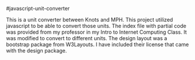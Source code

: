 #javascript-unit-converter

This is a unit converter between Knots and MPH. This project utilized javascript to be able to convert those units. The index file with partial code was provided from my professor in my Intro to Internet Computing Class. It was modified to convert to different units. The design layout was a bootstrap package from W3Layouts. I have included their license that came with the design package. 
